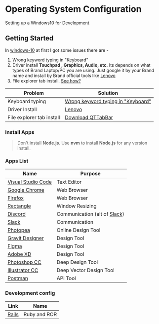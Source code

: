 # Operating System Configuration

Setting up a Windows10 for Development

## Getting Started

In [windows-10](https://www.microsoft.com/en-us/software-download/windows10) at first I got some issues there are - 

1. Wrong keyword typing in "Keyboard"
2. Driver install **Touchpad , Graphics, Audio, etc.** Its depends on what types of Brand Laptop/PC you are using. Just google it by your Brand name and install by Brand official tools like [Lenovo](https://pcsupport.lenovo.com/bd/en/products/laptops-and-netbooks/300-series/320-15isk/downloads/automatic-driver-update)
3. File explorer tab install. [See how?](https://www.youtube.com/watch?v=Dt5JpnF4hW0)

Problem | Solution
------------ | -------------
Keyboard typing | [Wrong keyword typing in "Keyboard"](https://www.youtube.com/watch?v=cT_6uDoq1QI)
Driver Install | [Lenovo](https://pcsupport.lenovo.com/bd/en/products/laptops-and-netbooks/300-series/320-15isk/downloads/automatic-driver-update)
File explorer tab install | [Download QTTabBar](http://qttabbar.wikidot.com/)


### Install Apps

>Don't install **Node.js**. Use **nvm** to install **Node.js** for any version install.


### Apps List

Name | Purpose
------------ | -------------
[Visual Studio Code](https://visualstudio.microsoft.com/) | Text Editor
[Google Chrome](https://www.google.com/chrome/fast-and-secure/) | Web Browser
[Firefox](https://www.mozilla.org/en-US/firefox/products/) | Web Browser
[Rectangle](https://rectangleapp.com/) | Window Resizing
[Discord](https://discord.com/) | Communication (alt of [Slack](https://slack.com/))
[Slack](https://slack.com/) | Communication
[Photopea](https://www.photopea.com/) | Online Design Tool
[Gravit Designer](https://www.designer.io/en/) | Design Tool
[Figma](https://www.figma.com/) | Design Tool
[Adobe XD](https://www.adobe.com/products/xd.html) | Design Tool
[Photoshop CC](https://www.adobe.com/products/photoshop.html) | Deep Design Tool
[Illustrator CC](https://www.adobe.com/products/illustrator.html) | Deep Vector Design Tool
[Postman](https://www.postman.com/) | API Tool


### Development config

Link | Name
------------ | -------------
[Rails](https://gorails.com/setup/windows/10) | Ruby and ROR

